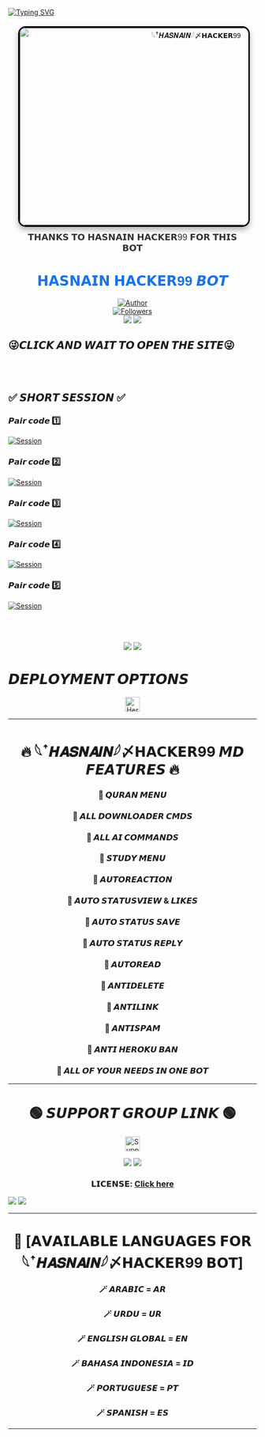 <a href="https://git.io/typing-svg"><img src="https://readme-typing-svg.demolab.com?font=Black+Ops+One&size=50&pause=1000&color=1BAFBAFF&center=true&width=910&height=100&lines=THANKS FOR YOUR +SUPPORT-DONT; FORGET+SATAR+FORK+MYREPO;CREATED+BY+MR SHABAN;RELEASED+24-12-2024" alt="Typing SVG" /></a>


<div align="center" style="margin: 20px; font-family: Arial, sans-serif;">
    <a href="" style="text-decoration: none;">
        <img 
            alt="𓆩ꜛ𝑯𝑨𝑺𝑵𝑨𝑰𝑵؜𓆪〆𝗛𝗔𝗖𝗞𝗘𝗥99" 
            width="700" 
            height="400" 
            src="https://qu.ax/rfEDv.jpg" 
            style="border: 3px solid #000; border-radius: 15px; box-shadow: 0 6px 12px rgba(0, 0, 0, 0.3); transition: transform 0.3s ease, box-shadow 0.3s ease;"
            onmouseover="this.style.transform='scale(1.05)'; this.style.boxShadow='0 8px 16px rgba(0, 0, 0, 0.4)';"
            onmouseout="this.style.transform='scale(1)'; this.style.boxShadow='0 6px 12px rgba(0, 0, 0, 0.3)';"
        >
    </a>
    <p style="margin-top: 10px; font-size: 18px; color: #333;">𝗧𝗛𝗔𝗡𝗞𝗦 𝗧𝗢 𝗛𝗔𝗦𝗡𝗔𝗜𝗡 𝗛𝗔𝗖𝗞𝗘𝗥99 𝗙𝗢𝗥 𝗧𝗛𝗜𝗦 𝗕𝗢𝗧</p>
</div>

# <h1 align="center" style="font-family: 'Bold', sans-serif; color: #1a73e8;">𝗛𝗔𝗦𝗡𝗔𝗜𝗡 𝗛𝗔𝗖𝗞𝗘𝗥99 𝘽𝙊𝙏</h1>

<div align="center">
    <a href="https://github.com/Hasnain-bot/HASNAIN-BOT.git">
        <img title="Author" src="https://img.shields.io/badge/𓆩ꜛ𝑯𝑨𝑺𝑵𝑨𝑰𝑵؜𓆪〆𝗛𝗔𝗖𝗞𝗘𝗥99-white?style=for-the-badge&logo=github">
    </a>
    <br>
    <a href="https://github.com/Hasnain-bot?tab=followers">
        <img title="Followers" src="https://img.shields.io/github/followers/Hasnain-bot?label=Followers&style=social">
    </a>

</div>



<div align="center">
    <a><img src='https://i.imgur.com/LyHic3i.gif'/></a>
    <a><img src='https://i.imgur.com/LyHic3i.gif'/></a>
</div>

<div align="left">
    
   ##  😜𝘾𝙇𝙄𝘾𝙆 𝘼𝙉𝘿 𝙒𝘼𝙄𝙏 𝙏𝙊 𝙊𝙋𝙀𝙉 𝙏𝙃𝙀 𝙎𝙄𝙏𝙀😜
   <br>
    <br>
</div>
   
## ✅ 𝙎𝙃𝙊𝙍𝙏 𝙎𝙀𝙎𝙎𝙄𝙊𝙉 ✅

### 𝙋𝙖𝙞𝙧 𝙘𝙤𝙙𝙚 1️⃣
[![Session](https://img.shields.io/badge/𝗦𝗘𝗦𝗦𝗜𝗢𝗡-purple?style=for-the-badge&logo=heroku&logoColor=white)](https://princesession-653c5b876049.herokuapp.com)

### 𝙋𝙖𝙞𝙧 𝙘𝙤𝙙𝙚 2️⃣
[![Session](https://img.shields.io/badge/𝗦𝗘𝗦𝗦𝗜𝗢𝗡-red?style=for-the-badge&logo=heroku&logoColor=white)](https://sessionp-ffd02587aaea.herokuapp.com)

### 𝙋𝙖𝙞𝙧 𝙘𝙤𝙙𝙚 3️⃣
[![Session](https://img.shields.io/badge/𝗦𝗘𝗦𝗦𝗜𝗢𝗡-blue?style=for-the-badge&logo=heroku&logoColor=yellow)](https://dead-christel-secktor-f9b56895.koyeb.app/)

### 𝙋𝙖𝙞𝙧 𝙘𝙤𝙙𝙚 4️⃣
[![Session](https://img.shields.io/badge/𝗦𝗘𝗦𝗦𝗜𝗢𝗡-yellow?style=for-the-badge&logo=heroku&logoColor=yellow)](https://princesesionn.onrender.com)

### 𝙋𝙖𝙞𝙧 𝙘𝙤𝙙𝙚 5️⃣
[![Session](https://img.shields.io/badge/𝗦𝗘𝗦𝗦𝗜𝗢𝗡-E6E6FA?style=for-the-badge&logo=heroku&logoColor=yellow)](https://shortsession.onrender.com)

<br>
<br>

<br>



<div align="center">
    <a><img src='https://i.imgur.com/LyHic3i.gif'/></a>
    <a><img src='https://i.imgur.com/LyHic3i.gif'/></a>
</div>



# 𝘿𝙀𝙋𝙇𝙊𝙔𝙈𝙀𝙉𝙏 𝙊𝙋𝙏𝙄𝙊𝙉𝙎
</div>
<div align="center">
    <a href="https://gd-sdeploy.vercel.app/">
        <img height="30" title="Heroku" src="https://img.shields.io/badge/𝗛𝗘𝗥𝗢𝗞𝗨-9966CC?style=for-the-badge&logo=render">
    </a>
    
</div>


<div align="center">


---

# 🔥 𓆩ꜛ𝑯𝑨𝑺𝑵𝑨𝑰𝑵؜𓆪〆𝗛𝗔𝗖𝗞𝗘𝗥99 𝙈𝘿 𝙁𝙀𝘼𝙏𝙐𝙍𝙀𝙎 🔥

### 🔹 𝙌𝙐𝙍𝘼𝙉 𝙈𝙀𝙉𝙐

### 🔹 𝘼𝙇𝙇 𝘿𝙊𝙒𝙉𝙇𝙊𝘼𝘿𝙀𝙍 𝘾𝙈𝘿𝙎

### 🔹 𝘼𝙇𝙇 𝘼𝙄 𝘾𝙊𝙈𝙈𝘼𝙉𝘿𝙎

### 🔹 𝙎𝙏𝙐𝘿𝙔 𝙈𝙀𝙉𝙐

### 🔹 𝘼𝙐𝙏𝙊𝙍𝙀𝘼𝘾𝙏𝙄𝙊𝙉

### 🔹 𝘼𝙐𝙏𝙊 𝙎𝙏𝘼𝙏𝙐𝙎𝙑𝙄𝙀𝙒 & 𝙇𝙄𝙆𝙀𝙎

### 🔹 𝘼𝙐𝙏𝙊 𝙎𝙏𝘼𝙏𝙐𝙎 𝙎𝘼𝙑𝙀

### 🔹 𝘼𝙐𝙏𝙊 𝙎𝙏𝘼𝙏𝙐𝙎 𝙍𝙀𝙋𝙇𝙔

### 🔹 𝘼𝙐𝙏𝙊𝙍𝙀𝘼𝘿

### 🔹 𝘼𝙉𝙏𝙄𝘿𝙀𝙇𝙀𝙏𝙀

### 🔹 𝘼𝙉𝙏𝙄𝙇𝙄𝙉𝙆

### 🔹 𝘼𝙉𝙏𝙄𝙎𝙋𝘼𝙈

### 🔹 𝘼𝙉𝙏𝙄 𝙃𝙀𝙍𝙊𝙆𝙐 𝘽𝘼𝙉

### 🔹 𝘼𝙇𝙇 𝙊𝙁 𝙔𝙊𝙐𝙍 𝙉𝙀𝙀𝘿𝙎 𝙄𝙉 𝙊𝙉𝙀 𝘽𝙊𝙏

---
    


<div align="center">
    
# 🟢 𝙎𝙐𝙋𝙋𝙊𝙍𝙏 𝙂𝙍𝙊𝙐𝙋 𝙇𝙄𝙉𝙆 🟢

</div>






<p align="center">
    <a href="https://chat.whatsapp.com/DcUmVbO4cuEIXLAXbfJluP">
        <img height="30" title="Support Group" src="https://img.shields.io/badge/Support%20Group-25D366?style=for-the-badge&logo=whatsapp&logoColor=white">
    </a>
</p>

<div align="center">
    <a><img src='https://i.imgur.com/LyHic3i.gif'/></a>
    <a><img src='https://i.imgur.com/LyHic3i.gif'/></a>
</div>

### 𝗟𝗜𝗖𝗘𝗡𝗦𝗘: [Click here](https://github.com/Hasnain-bot/HASNAIN-BOT/blob/81e245628698e05001f98227b8e8a361c944968e/LICENSE)

<div align="left">
    <a><img src='https://i.imgur.com/LyHic3i.gif'/></a>
    <a><img src='https://i.imgur.com/LyHic3i.gif'/></a>
</div>

---

# 💠 [𝗔𝗩𝗔𝗜𝗟𝗔𝗕𝗟𝗘 𝗟𝗔𝗡𝗚𝗨𝗔𝗚𝗘𝗦 𝗙𝗢𝗥 𓆩ꜛ𝑯𝑨𝑺𝑵𝑨𝑰𝑵؜𓆪〆𝗛𝗔𝗖𝗞𝗘𝗥99 𝗕𝗢𝗧]

### 🪄 𝘼𝙍𝘼𝘽𝙄𝘾 = 𝘼𝙍

### 🪄 𝙐𝙍𝘿𝙐 = 𝙐𝙍

### 🪄 𝙀𝙉𝙂𝙇𝙄𝙎𝙃 𝙂𝙇𝙊𝘽𝘼𝙇 = 𝙀𝙉

### 🪄 𝘽𝘼𝙃𝘼𝙎𝘼 𝙄𝙉𝘿𝙊𝙉𝙀𝙎𝙄𝘼 = 𝙄𝘿

### 🪄 𝙋𝙊𝙍𝙏𝙐𝙂𝙐𝙀𝙎𝙀 = 𝙋𝙏

### 🪄 𝙎𝙋𝘼𝙉𝙄𝙎𝙃 = 𝙀𝙎



---

